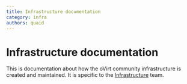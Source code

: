```yaml
---
title: Infrastructure documentation
category: infra
authors: quaid
---
```


# Infrastructure documentation

This is documentation about how the oVirt community infrastructure is created and maintained. It is specific to the [Infrastructure](/develop/infra/infrastructure.html) team.
